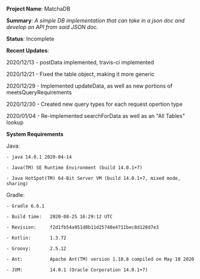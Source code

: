 **Project Name**: MatchaDB

**Summary**: _A simple DB implementation that can take in a json doc and develop an API from said JSON doc._

**Status**: Incomplete

**Recent Updates**:

2020/12/13 - postData implemented, travis-ci implemented

2020/12/21 - Fixed the table object, making it more generic

2020/12/29 - Implemented updateData, as well as new portions of meetsQueryRequirements

2020/12/30 - Created new query types for each request opertion type

2020/01/04 - Re-implemented searchForData as well as an "All Tables" lookup

**System Requirements**

Java: 

    - java 14.0.1 2020-04-14

    - Java(TM) SE Runtime Environment (build 14.0.1+7)

    - Java HotSpot(TM) 64-Bit Server VM (build 14.0.1+7, mixed mode, sharing)

Gradle:

    - Gradle 6.6.1

    - Build time:   2020-08-25 16:29:12 UTC

    - Revision:     f2d1fb54a951d8b11d25748e4711bec8d128d7e3

    - Kotlin:       1.3.72

    - Groovy:       2.5.12

    - Ant:          Apache Ant(TM) version 1.10.8 compiled on May 10 2020

    - JVM:          14.0.1 (Oracle Corporation 14.0.1+7)